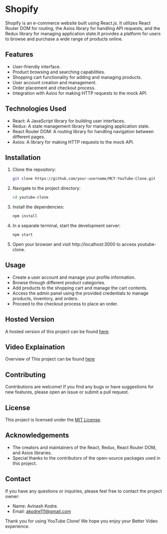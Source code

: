 # Shopify

Shopify is an e-commerce website built using React.js. It utilizes React Router DOM for routing, the Axios library for handling API requests, and the Redux library for managing application state.It provides a platform for users to browse and purchase a wide range of products online.

## Features

- User-friendly interface.
- Product browsing and searching capabilities.
- Shopping cart functionality for adding and managing products.
- User account creation and management.
- Order placement and checkout process.
- Integration with Axios for making HTTP requests to the mock API.

## Technologies Used

- React: A JavaScript library for building user interfaces.
- Redux: A state management library for managing application state.
- React Router DOM: A routing library for handling navigation between different pages.
- Axios: A library for making HTTP requests to the mock API.

## Installation

1. Clone the repository:

   ```bash
   git clone https://github.com/your-username/MCT-YouTube-Clone.git
   ```

2. Navigate to the project directory:

   ```bash
   cd youtube-clone
   ```

3. Install the dependencies:

   ```bash
   npm install
   ```
  
4. In a separate terminal, start the development server:

   ```bash
   npm start
   ```

5. Open your browser and visit http://localhost:3000 to access youtube-clone.

## Usage
- Create a user account and manage your profile information.
- Browse through different product categories.
- Add products to the shopping cart and manage the cart contents.
- Access the admin panel using the provided credentials to manage products, inventory, and orders.
- Proceed to the checkout process to place an order.

## Hosted Version

A hosted version of this project can be found [here](https://redux-add-to-cart-mu.vercel.app/).

## Video Explaination

Overview of This project can be found [here](https://drive.google.com/file/d/10Ji1AVMRhUzPECi7NLKScpcOtw3iTI-Y/view?usp=drive_link)

## Contributing

Contributions are welcome! If you find any bugs or have suggestions for new features, please open an issue or submit a pull request.

## License

This project is licensed under the [MIT License](https://opensource.org/licenses/MIT).

## Acknowledgements

- The creators and maintainers of the React, Redux, React Router DOM, and Axios libraries.
- Special thanks to the contributors of the open-source packages used in this project.

## Contact

If you have any questions or inquiries, please feel free to contact the project owner:

- Name: Avinash Kodre.
- Email: akodre111@gmail.com

Thank you for using YouTube Clone! We hope you enjoy your Better Video experience.
